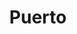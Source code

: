 ---
claveName: "puerto-morelos"
title: Puerto
color: "bg-[#F29441]"
bannerImage: "/images/banner-pto-morelos.webp"
personPlans: 
  image: "/images/persona-planes-enlaces-puerto.webp"
info: 
  titleColor: "primary"
  title: "Conexión rápida para todo"
  subtitle: "PUERTO MORELOS"
  description: "En puerto Morelos, contamos con <strong>opción fibra óptica</strong> e <strong>internet por antena</strong>, podrás disfrutar de <strong>la máxima velocidad</strong>. Si te encuentras en una zona con nuestra red de fibra óptica FTTH, podrás disfrutar de la <strong>máxima velocidad</strong>. En áreas donde la fibra aún no está disponible, ofrecemos WISP, asegurando que nunca te <strong>falte internet.</strong>"
---